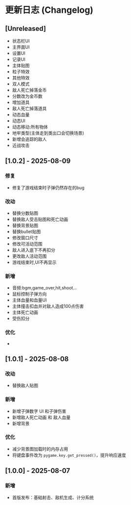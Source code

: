 # 更新日志 (Changelog)



## [Unreleased]
- 状态栏UI
- 主界面UI
- 设置UI
- 记录UI
- 主体贴图
- 粒子特效
- 其他特效
- 双人模式
- 敌人死亡掉落金币
- 分数改为金币数
- 增加道具
- 敌人死亡掉落道具
- 动态血量
- 动态UI
- 动态移动:所有物体
- 地牢类型(主体走到类出口会切换场景)
- 新增会追踪的敌人
- 近战攻击

## [1.0.2] - 2025-08-09

### 修复

- 修复了游戏结束时子弹仍然存在的bug

### 改动

- 替换分数贴图
- 替换敌人受击贴图和死亡动画
- 替换背景贴图
- 替换bullet贴图
- 修改窗口尺寸
- 修改可活动范围
- 敌人进入底下不再扣分
- 更改敌人活动范围
- 游戏结束时,UI不再显示

### 新增

- 音频:bgm,game_over,hit,shoot...
- 鼠标控制子弹方向
- 主体血量和血量UI
- 主体撞击扣血并对敌人造成100点伤害
- 主体死亡动画
- 受伤扣分

### 优化

- 

## [1.0.1] - 2025-08-08

### 改动

- 替换敌人贴图

### 新增
- 新增子弹数字 UI 和子弹伤害
- 新增敌人死亡动画 和 敌人血量
- 新增背景

### 优化
- 减少背景图加载时的内存占用
- 将键盘事件改为 `pygame.key.get_pressed()`，提升响应速度

## [1.0.0] - 2025-08-07
### 新增
- 首版发布：基础射击、敌机生成、计分系统